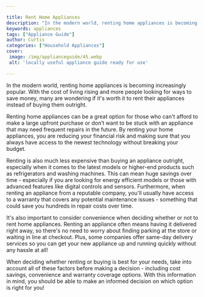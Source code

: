```yaml
---

title: Rent Home Appliances
description: "In the modern world, renting home appliances is becoming increasingly popular. With the cost of living rising and more people look...lets find out"
keywords: appliances
tags: ["Appliance Guide"]
author: Curtis
categories: ["Household Appliances"]
cover: 
 image: /img/applianceguide/45.webp
 alt: 'locally useful appliance guide ready for use'

---
```


In the modern world, renting home appliances is becoming increasingly popular. With the cost of living rising and more people looking for ways to save money, many are wondering if it's worth it to rent their appliances instead of buying them outright. 

Renting home appliances can be a great option for those who can't afford to make a large upfront purchase or don’t want to be stuck with an appliance that may need frequent repairs in the future. By renting your home appliances, you are reducing your financial risk and making sure that you always have access to the newest technology without breaking your budget. 

Renting is also much less expensive than buying an appliance outright, especially when it comes to the latest models or higher-end products such as refrigerators and washing machines. This can mean huge savings over time - especially if you are looking for energy efficient models or those with advanced features like digital controls and sensors. Furthermore, when renting an appliance from a reputable company, you'll usually have access to a warranty that covers any potential maintenance issues - something that could save you hundreds in repair costs over time. 

It's also important to consider convenience when deciding whether or not to rent home appliances. Renting an appliance often means having it delivered right away, so there's no need to worry about finding parking at the store or waiting in line at checkout. Plus, some companies offer same-day delivery services so you can get your new appliance up and running quickly without any hassle at all! 

When deciding whether renting or buying is best for your needs, take into account all of these factors before making a decision - including cost savings, convenience and warranty coverage options. With this information in mind, you should be able to make an informed decision on which option is right for you!
